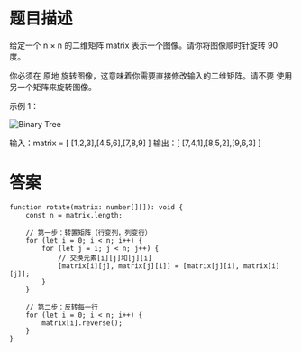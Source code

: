 # 题目描述
给定一个 n × n 的二维矩阵 matrix 表示一个图像。请你将图像顺时针旋转 90 度。

你必须在 原地 旋转图像，这意味着你需要直接修改输入的二维矩阵。请不要 使用另一个矩阵来旋转图像。

 

示例 1：

![Binary Tree](https://assets.leetcode.com/uploads/2020/08/28/mat1.jpg)

输入：matrix = [ [1,2,3],[4,5,6],[7,8,9] ]
输出：[ [7,4,1],[8,5,2],[9,6,3] ]

# 答案

```
function rotate(matrix: number[][]): void {
    const n = matrix.length;
    
    // 第一步：转置矩阵（行变列，列变行）
    for (let i = 0; i < n; i++) {
        for (let j = i; j < n; j++) {
            // 交换元素[i][j]和[j][i]
            [matrix[i][j], matrix[j][i]] = [matrix[j][i], matrix[i][j]];
        }
    }
    
    // 第二步：反转每一行
    for (let i = 0; i < n; i++) {
        matrix[i].reverse();
    }
}
```